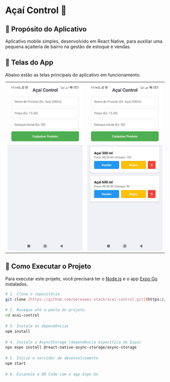 #  Açaí Control 🍧

## 🎯 Propósito do Aplicativo

Aplicativo mobile simples, desenvolvido em React Native, para auxiliar uma pequena açaíteria de bairro na gestão de estoque e vendas.

## 📸 Telas do App

Abaixo estão as telas principais do aplicativo em funcionamento.

| | |
|:---:|:---:|
| ![Tela do Aplicativo 1](./screenshots/tela-1.jpg) | ![Tela do Aplicativo 2](./screenshots/tela-2.jpg) |


## 🚀 Como Executar o Projeto

Para executar este projeto, você precisará ter o [Node.js](https://nodejs.org/) e o app [Expo Go](https://expo.dev/client) instalados.

```bash
# 1. Clone o repositório
git clone [https://github.com/pereswes-stack/acai-control.git](https://github.com/pereswes-stack/acai-control.git)

# 2. Navegue até a pasta do projeto
cd acai-control

# 3. Instale as dependências
npm install

# 4. Instale o AsyncStorage (dependência específica do Expo)
npx expo install @react-native-async-storage/async-storage

# 5. Inicie o servidor de desenvolvimento
npm start

# 6. Escaneie o QR Code com o app Expo Go
